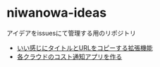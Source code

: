 # niwanowa-ideas

アイデアをissuesにて管理する用のリポジトリ

<!-- ISSUE_LIST_START -->
- [いい感じにタイトルとURLをコピーする拡張機能](https://github.com/niwanowa/niwanowa-ideas/issues/45)
- [各クラウドのコスト通知アプリを作る](https://github.com/niwanowa/niwanowa-ideas/issues/44)
<!-- github actions: Updated on 2025-01-08 09:33:47 UTC-->
<!-- ISSUE_LIST_END -->
